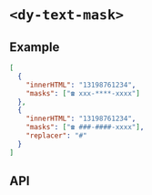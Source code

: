 # `<dy-text-mask>`

## Example

<gbp-example name="dy-text-mask" src="https://esm.sh/duoyun-ui/elements/text-mask">

```json
[
  {
    "innerHTML": "13198761234",
    "masks": ["☎️ xxx-****-xxxx"]
  },
  {
    "innerHTML": "13198761234",
    "masks": ["☎️ ###-####-xxxx"],
    "replacer": "#"
  }
]
```

</gbp-example>

## API

<gbp-api src="/src/elements/text-mask.ts"></gbp-api>
